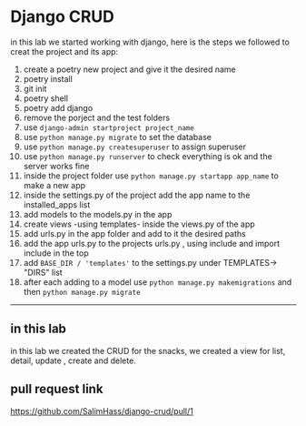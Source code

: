 # Django CRUD

in this lab we started working with django, here is the steps we followed to creat the project and its app:

1. create a poetry new project and give it the desired name
2. poetry install 
3. git init
4. poetry shell
5. poetry add django 
6. remove the porject and the test folders
7. use `django-admin startproject project_name`
8. use `python manage.py migrate` to set the database
9. use `python manage.py createsuperuser` to assign superuser
10. use `python manage.py runserver` to check everything is ok and the server works fine
11. inside the project folder use `python manage.py startapp app_name` to make a new app
12. inside the settings.py of the project add the app name to the installed_apps list
13. add models to the models.py in the app
14. create views -using templates- inside the views.py of the app
15. add urls.py in the app folder and add to it the desired paths
16. add the app urls.py to the projects urls.py , using include and import include in the top
17. add `BASE_DIR / 'templates'` to the settings.py under TEMPLATES-> "DIRS" list
18. after each adding to a model use `python manage.py makemigrations` and then `python manage.py migrate`
-----
## in this lab
in this lab we created the CRUD for the snacks, we created a view for list, detail, update , create and delete.

## pull request link 
https://github.com/SalimHass/django-crud/pull/1

